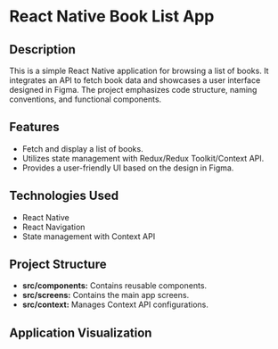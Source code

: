 # React Native Book List App

## Description

This is a simple React Native application for browsing a list of books. It integrates an API to fetch book data and showcases a user interface designed in Figma. The project emphasizes code structure, naming conventions, and functional components.

## Features

- Fetch and display a list of books.
- Utilizes state management with Redux/Redux Toolkit/Context API.
- Provides a user-friendly UI based on the design in Figma.

## Technologies Used

- React Native
- React Navigation
- State management with Context API

## Project Structure

- **src/components:** Contains reusable components.
- **src/screens:** Contains the main app screens.
- **src/context:** Manages Context API configurations.

## Application Visualization



